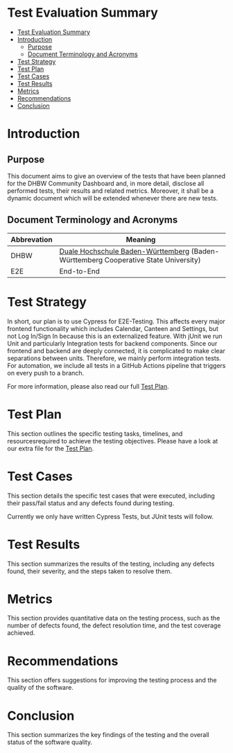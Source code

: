# Test Evaluation Summary

- [Test Evaluation Summary](#test-evaluation-summary)
- [Introduction](#introduction)
  - [Purpose](#purpose)
  - [Document Terminology and Acronyms](#document-terminology-and-acronyms)
- [Test Strategy](#test-strategy)
- [Test Plan](#test-plan)
- [Test Cases](#test-cases)
- [Test Results](#test-results)
- [Metrics](#metrics)
- [Recommendations](#recommendations)
- [Conclusion](#conclusion)

# Introduction

## Purpose
This document aims to give an overview of the tests that have been planned for the DHBW Community Dashboard and, in more detail, disclose all performed tests, their results and related metrics. Moreover, it shall be a dynamic document which will be extended whenever there are new tests.


## Document Terminology and Acronyms
| Abbrevation | Meaning                                                                                                               |
| ----------- | --------------------------------------------------------------------------------------------------------------------- |
| DHBW        | [Duale Hochschule Baden-Württemberg](https://www.dhbw.de/startseite) (Baden-Württemberg Cooperative State University) |
| E2E         | End-to-End                                                                                                            |

# Test Strategy
In short, our plan is to use Cypress for E2E-Testing. This affects every major frontend functionality which includes Calendar, Canteen and Settings, but not Log In/Sign In because this is an externalized feature. With jUnit we run Unit and particularly Integration tests for backend components. Since our frontend and backend are deeply connected, it is complicated to make clear separations between units. Therefore, we mainly perform integration tests. For automation, we include all tests in a GitHub Actions pipeline that triggers on every push to a branch.

For more information, please also read our full [Test Plan](../test_plan/test_plan.md).

# Test Plan
This section outlines the specific testing tasks, timelines, and resourcesrequired to achieve the testing objectives. Please have a look at our extra file for the [Test Plan](../test_plan/test_plan.md).

# Test Cases
This section details the specific test cases that were executed, including their pass/fail status and any defects found during testing. 

Currently we only have written Cypress Tests, but JUnit tests will follow.

# Test Results
This section summarizes the results of the testing, including any defects found, their severity, and the steps taken to resolve them. 

# Metrics
This section provides quantitative data on the testing process, such as the number of defects found, the defect resolution time, and the test coverage achieved. 

# Recommendations
This section offers suggestions for improving the testing process and the quality of the software. 

# Conclusion
This section summarizes the key findings of the testing and the overall status of the software quality.